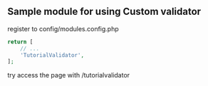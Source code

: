 Sample module for using Custom validator
---------------------------------------

register to config/modules.config.php

```php
return [
    // ...
    'TutorialValidator',
];
```

try access the page with /tutorialvalidator
